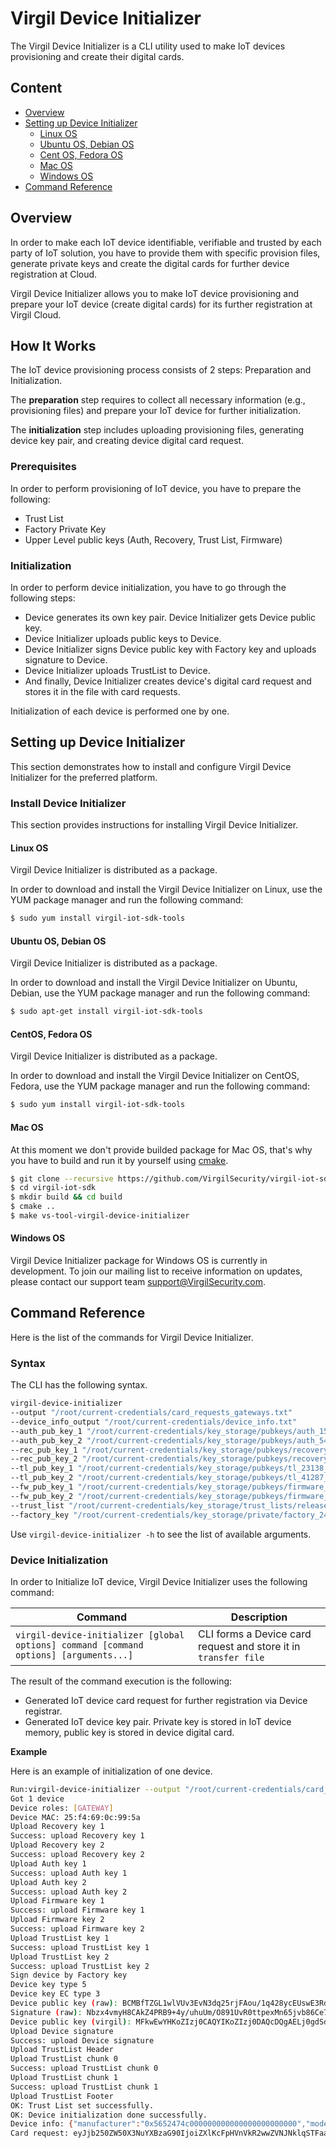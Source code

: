 # Virgil Device Initializer
The Virgil Device Initializer is a CLI utility used to make IoT devices provisioning and create their digital cards.

## Content
- [Overview](#Overview)
- [Setting up Device Initializer](#setting-up-device-initializer)
  - [Linux OS](#linux-os)
  - [Ubuntu OS, Debian OS](#ubuntu-os-debian-os)
  - [Cent OS, Fedora OS](#cent-os-fedora-os)
  - [Mac OS](#mac-os)
  - [Windows OS](#windows-os)
- [Command Reference](#command-reference)

## Overview
In order to make each IoT device identifiable, verifiable and trusted by each party of IoT solution, you have to provide them with specific provision files, generate private keys and create the digital cards for further device registration at Cloud.

Virgil Device Initializer allows you to make IoT device provisioning and prepare your IoT device (create digital cards) for its further registration at Virgil Cloud.

## How It Works
The IoT device provisioning process consists of 2 steps: Preparation and Initialization.

The **preparation** step requires to collect all necessary information (e.g., provisioning files) and prepare your IoT device for further initialization.

The **initialization** step includes uploading provisioning files, generating device key pair, and creating device digital card request.

### Prerequisites
In order to perform provisioning of IoT device, you have to prepare the following:
- Trust List
- Factory Private Key
- Upper Level public keys (Auth, Recovery, Trust List, Firmware)

### Initialization
In order to perform device initialization, you have to go through the following steps:
- Device generates its own key pair. Device Initializer gets Device public key.
- Device Initializer uploads public keys to Device.
- Device Initializer signs Device public key with Factory key and uploads signature to Device.
- Device Initializer uploads TrustList to Device.
- And finally, Device Initializer creates device's digital card request and stores it in the file with card requests.

Initialization of each device is performed one by one.

## Setting up Device Initializer
This section demonstrates how to install and configure Virgil Device Initializer for the preferred platform.

### Install Device Initializer
This section provides instructions for installing Virgil Device Initializer.

#### Linux OS
Virgil Device Initializer is distributed as a package.

In order to download and install the Virgil Device Initializer on Linux, use the YUM package manager and run the following command:

```bash
$ sudo yum install virgil-iot-sdk-tools
```
#### Ubuntu OS, Debian OS
Virgil Device Initializer is distributed as a package.

In order to download and install the Virgil Device Initializer on Ubuntu, Debian, use the YUM package manager and run the following command:
```bash
$ sudo apt-get install virgil-iot-sdk-tools
```

#### CentOS, Fedora OS
Virgil Device Initializer is distributed as a package.

In order to download and install the Virgil Device Initializer on CentOS, Fedora, use the YUM package manager and run the following command:

```bash
$ sudo yum install virgil-iot-sdk-tools
```

#### Mac OS
At this moment we don't provide builded package for Mac OS, that's why you have to build and run it by yourself using [cmake](https://cmake.org).

```bash
$ git clone --recursive https://github.com/VirgilSecurity/virgil-iot-sdk.git
$ cd virgil-iot-sdk
$ mkdir build && cd build
$ cmake ..
$ make vs-tool-virgil-device-initializer
```

#### Windows OS
Virgil Device Initializer package for Windows OS is currently in development. To join our mailing list to receive information on updates, please contact our support team support@VirgilSecurity.com.

## Command Reference
Here is the list of the commands for Virgil Device Initializer.

### Syntax
The CLI has the following syntax.

```bash
virgil-device-initializer
--output "/root/current-credentials/card_requests_gateways.txt"
--device_info_output "/root/current-credentials/device_info.txt"
--auth_pub_key_1 "/root/current-credentials/key_storage/pubkeys/auth_15918_auth2.pub"
--auth_pub_key_2 "/root/current-credentials/key_storage/pubkeys/auth_54929_auth1.pub"
--rec_pub_key_1 "/root/current-credentials/key_storage/pubkeys/recovery_10514_recovery1.pub"
--rec_pub_key_2 "/root/current-credentials/key_storage/pubkeys/recovery_8644_recovery2.pub"
--tl_pub_key_1 "/root/current-credentials/key_storage/pubkeys/tl_23138_tl2.pub"
--tl_pub_key_2 "/root/current-credentials/key_storage/pubkeys/tl_41287_tl1.pub"
--fw_pub_key_1 "/root/current-credentials/key_storage/pubkeys/firmware_57637_firmware1.pub"
--fw_pub_key_2 "/root/current-credentials/key_storage/pubkeys/firmware_62881_firmware2.pub"
--trust_list "/root/current-credentials/key_storage/trust_lists/release/TrustList_16568.tl"
--factory_key "/root/current-credentials/key_storage/private/factory_24251_factory.key"
```
Use  ```virgil-device-initializer -h```   to see the list of available arguments.

### Device Initialization
In order to Initialize IoT device, Virgil Device Initializer uses the following command:

| Command                                                                                   | Description                                                         |
|-------------------------------------------------------------------------------------------|---------------------------------------------------------------------|
| ```virgil-device-initializer [global options] command [command options] [arguments...]``` | CLI forms a Device card request and store it in ```transfer file``` |

The result of the command execution is the following:

- Generated IoT device card request for further registration via Device registrar.
- Generated IoT device key pair. Private key is stored in IoT device memory, public key is stored in device digital card.

**Example**

Here is an example of initialization of one device.

```bash
Run:virgil-device-initializer --output "/root/current-credentials/card_requests_gateways.txt" --device_info_output "/root/current-credentials/device_info.txt" --auth_pub_key_1 "/root/current-credentials/key_storage/pubkeys/auth_15918_auth2.pub" --auth_pub_key_2 "/root/current-credentials/key_storage/pubkeys/auth_54929_auth1.pub" --rec_pub_key_1 "/root/current-credentials/key_storage/pubkeys/recovery_10514_recovery1.pub" --rec_pub_key_2 "/root/current-credentials/key_storage/pubkeys/recovery_8644_recovery2.pub" --tl_pub_key_1 "/root/current-credentials/key_storage/pubkeys/tl_23138_tl2.pub" --tl_pub_key_2 "/root/current-credentials/key_storage/pubkeys/tl_41287_tl1.pub" --fw_pub_key_1 "/root/current-credentials/key_storage/pubkeys/firmware_57637_firmware1.pub" --fw_pub_key_2 "/root/current-credentials/key_storage/pubkeys/firmware_62881_firmware2.pub" --trust_list "/root/current-credentials/key_storage/trust_lists/release/TrustList_16568.tl" --factory_key "/root/current-credentials/key_storage/private/factory_24251_factory.key" 
Got 1 device
Device roles: [GATEWAY]
Device MAC: 25:f4:69:0c:99:5a
Upload Recovery key 1
Success: upload Recovery key 1
Upload Recovery key 2
Success: upload Recovery key 2
Upload Auth key 1
Success: upload Auth key 1
Upload Auth key 2
Success: upload Auth key 2
Upload Firmware key 1
Success: upload Firmware key 1
Upload Firmware key 2
Success: upload Firmware key 2
Upload TrustList key 1
Success: upload TrustList key 1
Upload TrustList key 2
Success: upload TrustList key 2
Sign device by Factory key
Device key type 5
Device key EC type 3
Device public key (raw): BCMBfTZGL1wlVUv3EvN3dq25rjFAou/1q428ycEUswE3Rd8YM7JUfrXJd8g9bBKALMWxzGbmQOf5+d4kmftVi8w=
Signature (raw): Nbzx4vmyH8CAkZ4PRB9+4y/uhuUm/O891UvR0ttpexMn65jvb86Ce7+i2u5GvZQR8NjyOGTQ0Qv94wYetFHW+A==
Device public key (virgil): MFkwEwYHKoZIzj0CAQYIKoZIzj0DAQcDQgAELj0gdSdRZWzwnVYwMUmC6s693yYaZ6Ahw2bc6MK9riy+vQGYt3rKBicEIyyPUZZAR0OR+ROfYaQIZBClyVPBDQ==
Upload Device signature
Success: upload Device signature
Upload TrustList Header
Upload TrustList chunk 0
Success: upload TrustList chunk 0
Upload TrustList chunk 1
Success: upload TrustList chunk 1
Upload TrustList Footer
OK: Trust List set successfully.
OK: Device initialization done successfully.
Device info: {"manufacturer":"0x5652474c000000000000000000000000","model":"0x43663031","roles":["GATEWAY"],"mac":"25:f4:69:0c:99:5a","serial":"JfRpDJlaAwMDAwMDAwMDAwMDAwMDAwMDAwMDAwMDAwM=","publicKeyTiny":"BCMBfTZGL1wlVUv3EvN3dq25rjFAou/1q428ycEUswE3Rd8YM7JUfrXJd8g9bBKALMWxzGbmQOf5+d4kmftVi8w=","signature":"Nbzx4vmyH8CAkZ4PRB9+4y/uhuUm/O891UvR0ttpexMn65jvb86Ce7+i2u5GvZQR8NjyOGTQ0Qv94wYetFHW+A==","key_type":5,"ec_type":3}
Card request: eyJjb250ZW50X3NuYXBzaG90IjoiZXlKcFpHVnVkR2wwZVNJNklqSTFaalEyT1RCak9UazFZVEF6TURNd016QXpNRE13TXpBek1E
```
